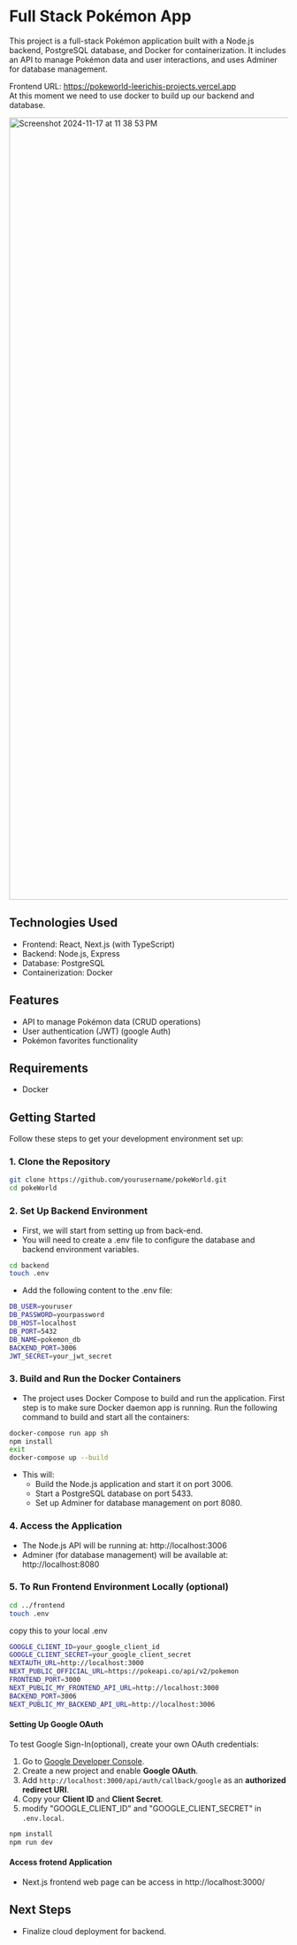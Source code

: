# Full Stack Pokémon App

This project is a full-stack Pokémon application built with a Node.js backend, PostgreSQL database, and Docker for containerization. It includes an API to manage Pokémon data and user interactions, and uses Adminer for database management.

Frontend URL: https://pokeworld-leerichis-projects.vercel.app <br>
At this moment we need to use docker to build up our backend and database.

<img width="1413" alt="Screenshot 2024-11-17 at 11 38 53 PM" src="https://github.com/user-attachments/assets/50df0eb4-5834-461d-9804-271082eba488">

## Technologies Used
- Frontend: React, Next.js (with TypeScript)
- Backend: Node.js, Express
- Database: PostgreSQL
- Containerization: Docker

## Features

- API to manage Pokémon data (CRUD operations)
- User authentication (JWT) (google Auth)
- Pokémon favorites functionality

## Requirements

- Docker

## Getting Started

Follow these steps to get your development environment set up:

### 1. Clone the Repository

```bash
git clone https://github.com/yourusername/pokeWorld.git
cd pokeWorld
```

### 2. Set Up Backend Environment

- First, we will start from setting up from back-end.
- You will need to create a .env file to configure the database and backend environment variables.

```bash
cd backend
touch .env
```

- Add the following content to the .env file:

```bash
DB_USER=youruser
DB_PASSWORD=yourpassword
DB_HOST=localhost
DB_PORT=5432
DB_NAME=pokemon_db
BACKEND_PORT=3006
JWT_SECRET=your_jwt_secret
```

### 3. Build and Run the Docker Containers
- The project uses Docker Compose to build and run the application.
First step is to make sure Docker daemon app is running.
Run the following command to build and start all the containers:

```bash
docker-compose run app sh
npm install
exit
docker-compose up --build
```
- This will:
	- Build the Node.js application and start it on port 3006.
	- Start a PostgreSQL database on port 5433.
	- Set up Adminer for database management on port 8080.

### 4. Access the Application

- The Node.js API will be running at: http://localhost:3006
- Adminer (for database management) will be available at: http://localhost:8080

### 5. To Run Frontend Environment Locally (optional)

```bash
cd ../frontend
touch .env
```
copy this to your local .env
```bash
GOOGLE_CLIENT_ID=your_google_client_id
GOOGLE_CLIENT_SECRET=your_google_client_secret
NEXTAUTH_URL=http://localhost:3000
NEXT_PUBLIC_OFFICIAL_URL=https://pokeapi.co/api/v2/pokemon
FRONTEND_PORT=3000
NEXT_PUBLIC_MY_FRONTEND_API_URL=http://localhost:3000
BACKEND_PORT=3006
NEXT_PUBLIC_MY_BACKEND_API_URL=http://localhost:3006
```
#### Setting Up Google OAuth
To test Google Sign-In(optional), create your own OAuth credentials:

1. Go to [Google Developer Console](https://console.cloud.google.com/).
2. Create a new project and enable **Google OAuth**.
3. Add `http://localhost:3000/api/auth/callback/google` as an **authorized redirect URI**.
4. Copy your **Client ID** and **Client Secret**.
5. modify "GOOGLE_CLIENT_ID" and "GOOGLE_CLIENT_SECRET" in `.env.local`.

```bash
npm install
npm run dev
```
#### Access frotend Application

- Next.js frontend web page can be access in http://localhost:3000/

## Next Steps

- Finalize cloud deployment for backend.
